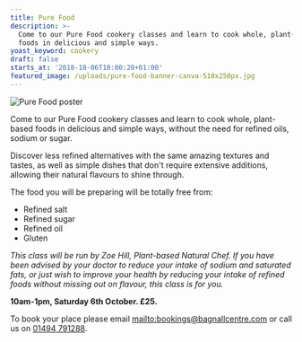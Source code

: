 ```yaml
---
title: Pure Food
description: >-
  Come to our Pure Food cookery classes and learn to cook whole, plant-based
  foods in delicious and simple ways. 
yoast_keyword: cookery
draft: false
starts_at: '2018-10-06T10:00:20+01:00'
featured_image: /uploads/pure-food-banner-canva-510x250px.jpg
---
```

![Pure Food poster](/uploads/pure-food-banner-canva-510x250px.jpg)

Come to our Pure Food cookery classes and learn to cook whole, plant-based foods in delicious and simple ways, without the need for refined oils, sodium or sugar. 

Discover less refined alternatives with the same amazing textures and tastes, as well as simple dishes that don't require extensive additions, allowing their natural flavours to shine through. 

The food you will be preparing will be totally free from:

* Refined salt
* Refined sugar
* Refined oil
* Gluten 

_This class will be run by Zoe Hill, Plant-based Natural Chef. If you have been advised by your doctor to reduce your intake of sodium and saturated fats, or just wish to improve your health by reducing your intake of refined foods without missing out on flavour, this class is for you._ 

**10am-1pm, Saturday 6th October. £25.** 

To book your place please email <mailto:bookings@bagnallcentre.com> or call us on [01494 791288](tel:01494791288).
